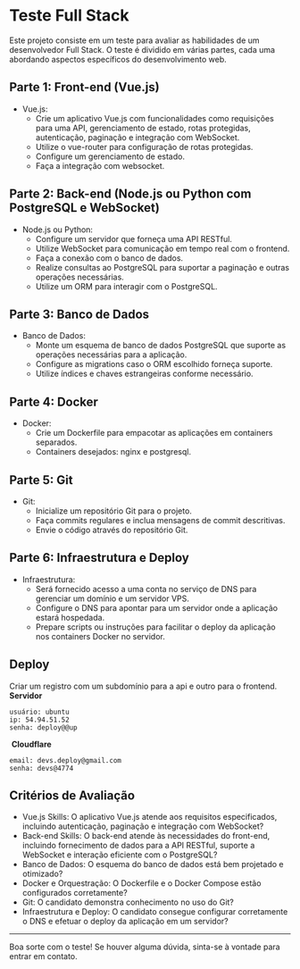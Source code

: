# Teste Full Stack
Este projeto consiste em um teste para avaliar as habilidades de um desenvolvedor Full Stack. O teste é dividido em várias partes, cada uma abordando aspectos específicos do desenvolvimento web.
## Parte 1: Front-end (Vue.js)
- Vue.js:
  - Crie um aplicativo Vue.js com funcionalidades como requisições para uma API, gerenciamento de estado, rotas protegidas, autenticação, paginação e integração com WebSocket.
  - Utilize o vue-router para configuração de rotas protegidas.
  - Configure um gerenciamento de estado.
  - Faça a integração com websocket.
## Parte 2: Back-end (Node.js ou Python com PostgreSQL e WebSocket)
- Node.js ou Python:
  - Configure um servidor que forneça uma API RESTful.
  - Utilize WebSocket para comunicação em tempo real com o frontend.
  - Faça a conexão com o banco de dados.
  - Realize consultas ao PostgreSQL para suportar a paginação e outras operações necessárias.
  - Utilize um ORM para interagir com o PostgreSQL.
## Parte 3: Banco de Dados
- Banco de Dados:
  - Monte um esquema de banco de dados PostgreSQL que suporte as operações necessárias para a aplicação.
  - Configure as migrations caso o ORM escolhido forneça suporte.
  - Utilize índices e chaves estrangeiras conforme necessário.
## Parte 4: Docker
- Docker:
  - Crie um Dockerfile para empacotar as aplicações em containers separados.
  - Containers desejados: nginx e postgresql.
## Parte 5: Git
- Git:
  - Inicialize um repositório Git para o projeto.
  - Faça commits regulares e inclua mensagens de commit descritivas.
  - Envie o código através do repositório Git.
## Parte 6: Infraestrutura e Deploy
- Infraestrutura:
  - Será fornecido acesso a uma conta no serviço de DNS para gerenciar um domínio e um servidor VPS.
  - Configure o DNS para apontar para um servidor onde a aplicação estará hospedada.
  - Prepare scripts ou instruções para facilitar o deploy da aplicação nos containers Docker no servidor.
## Deploy
Criar um registro com um subdomínio para a api e outro para o frontend.
​
**Servidor**
```
usuário: ubuntu
ip: 54.94.51.52
senha: deploy@@up
```
​
**Cloudflare**
```
email: devs.deploy@gmail.com
senha: devs@4774
```
  
## Critérios de Avaliação
- Vue.js Skills: O aplicativo Vue.js atende aos requisitos especificados, incluindo autenticação, paginação e integração com WebSocket?
- Back-end Skills: O back-end atende às necessidades do front-end, incluindo fornecimento de dados para a API RESTful, suporte a WebSocket e interação eficiente com o PostgreSQL?
- Banco de Dados: O esquema do banco de dados está bem projetado e otimizado?
- Docker e Orquestração: O Dockerfile e o Docker Compose estão configurados corretamente?
- Git: O candidato demonstra conhecimento no uso do Git?
- Infraestrutura e Deploy: O candidato consegue configurar corretamente o DNS e efetuar o deploy da aplicação em um servidor?
---
Boa sorte com o teste! Se houver alguma dúvida, sinta-se à vontade para entrar em contato.
